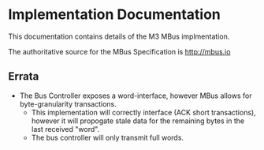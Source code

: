 Implementation Documentation
============================

This documentation contains details of the M3 MBus implmentation.

The authoritative source for the MBus Specification is http://mbus.io


Errata
------

 - The Bus Controller exposes a word-interface, however MBus allows for
   byte-granularity transactions.
   - This implementation will correctly interface (ACK short transactions),
     however it will propogate stale data for the remaining bytes in the
     last received "word".
   - The bus controller will only transmit full words.

